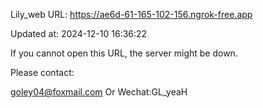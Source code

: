 Lily_web URL: https://ae6d-61-165-102-156.ngrok-free.app

Updated at: 2024-12-10 16:36:22

If you cannot open this URL, the server might be down.

Please contact: 

goley04@foxmail.com Or Wechat:GL_yeaH